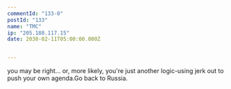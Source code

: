 ```yaml
---
commentId: "133-0"
postId: "133"
name: "TMC"
ip: "205.188.117.15"
date: 2030-02-11T05:00:00.000Z


---
```

<p>you may be right... or, more likely, you're just another logic-using jerk out to push your own agenda.Go back to Russia. </p>